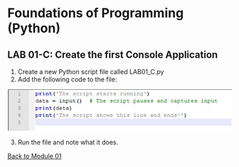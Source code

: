 # Foundations of Programming (Python)  

## LAB 01-C: Create the first Console Application

1.	Create a new Python script file called LAB01_C.py
2.	Add the following code to the file:

![alt text](images/LAB01_C.JPG "script LAB01_C")

3.	Run the file and note what it does.

[Back to Module 01](Module_01.md)

